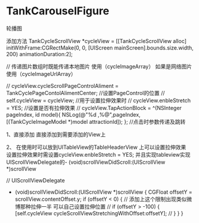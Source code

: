 # TankCarouselFigure
轮播图

添加方法
 TankCycleScrollView *cycleView = [[TankCycleScrollView alloc] initWithFrame:CGRectMake(0, 0, [UIScreen mainScreen].bounds.size.width, 200) animationDuration:2];

// 传递图片数组时既能传递本地图片 使用（cycleImageArray）  如果是网络图片使用（cycleImageUrlArray）

//    cycleView.cycleScrollPageControlAliment = TankCyclePageContolAlimentCenter; //设置PageControl的位置 
//    self.cycleView = cycleView; //用于设置拉伸效果时
//    cycleView.enbleStretch = YES; //设置是否有拉伸效果
//    cycleView.TapActionBlock = ^(NSInteger pageIndex, id model){
        NSLog(@"%d ,%@",pageIndex,[(TankCycleImageModel *)model attractionId]);
    }; //点击时参数传递及跳转
    
1、直接添加  直接添加到需要添加的View上

2、
在使用时可以放到UITableView的TableHeaderView 上可以设置拉伸效果   
设置拉伸效果时需设置cycleView.enbleStretch = YES;
并且实现tableview实现UIScrollViewDelegate的- (void)scrollViewDidScroll:(UIScrollView *)scrollView

// UIScrollViewDelegate
- (void)scrollViewDidScroll:(UIScrollView *)scrollView
{
    CGFloat offsetY = scrollView.contentOffset.y;
    if (offsetY < 0) {
        // 添加上这个限制出现类似微博那种拉伸一半 可以自己设置拉伸位置
//        if (offsetY > -100) {
            [self.cycleView cycleScrollViewStretchingWithOffset:offsetY];
//        }
    }
}
